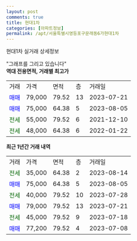 ```yaml
---
layout: post
comments: true
title: 현대1차
categories: [아파트정보]
permalink: /apt/서울특별시영등포구문래동6가현대1차
---
```


현대1차 실거래 상세정보

<script type="text/javascript">
  google.charts.load('current', {'packages':['line', 'corechart']});
  google.charts.setOnLoadCallback(drawChart);

  function drawChart() {
    var data = new google.visualization.DataTable();
    data.addColumn('date', '거래일');
    data.addColumn('number', "매매");
    data.addColumn('number', "전세");
    data.addColumn('number', "전매");

    data.addRows([[new Date(Date.parse("2023-08-14")), null, 35000, null], [new Date(Date.parse("2023-08-05")), 75000, null, null], [new Date(Date.parse("2023-07-28")), null, 40000, null], [new Date(Date.parse("2023-07-21")), 79000, null, null], [new Date(Date.parse("2023-07-18")), null, 45000, null], [new Date(Date.parse("2023-07-08")), 77200, null, null]]);

    var options = {
      hAxis: {
        format: 'yyyy/MM/dd'
      },    
      lineWidth: 0,
      pointsVisible: true,    
      title: '최근 1년간 유형별 실거래가 분포',
      legend: { position: 'bottom' }
    };

    var formatter = new google.visualization.NumberFormat({pattern:'###,###'} );
    formatter.format(data, 1);
    formatter.format(data, 2);
    
    setTimeout(function() {
        var chart = new google.visualization.LineChart(document.getElementById('columnchart_material'));
        chart.draw(data, (options));
        document.getElementById('loading').style.display = 'none';
    }, 200);
  }
</script>


<div id="loading" style="z-index:20; display: block; margin-left: 0px">"그래프를 그리고 있습니다"</div>
<div id="columnchart_material" style="width: 95%; margin-left: 0px; display: block"></div>
<!-- contents start -->
<b>역대 전용면적, 거래별 최고가</b>
<table class="sortable">
    <tr>
      <td>거래</td>
      <td>가격</td>
      <td>면적</td>
      <td>층</td>
      <td>거래일</td>
    </tr>
        <tr>
          <td><a style="color: blue">매매</a></td>
          <td>79,000</td>
          <td>79.52</td>
          <td>13</td>
          <td>2023-07-21</td>
        </tr>            <tr>
          <td><a style="color: blue">매매</a></td>
          <td>75,000</td>
          <td>64.38</td>
          <td>5</td>
          <td>2023-08-05</td>
        </tr>        
        <tr>
              <td><a style="color: darkgreen">전세</a></td>
              <td>55,000</td>
              <td>79.52</td>
              <td>6</td>
              <td>2021-12-10</td>
            </tr>            <tr>
              <td><a style="color: darkgreen">전세</a></td>
              <td>48,000</td>
              <td>64.38</td>
              <td>6</td>
              <td>2022-01-22</td>
            </tr>        
    
</table>

<b>최근 1년간 거래 내역</b>

<table class="sortable">
    <tr>
      <td>거래</td>
      <td>가격</td>
      <td>면적</td>
      <td>층</td>
      <td>거래일</td>
    </tr>
    <tr>
      <td><a style="color: darkgreen">전세</a></td>
      <td>35,000</td>
      <td>64.38</td>
      <td>2</td>
      <td>2023-08-14</td>
    </tr>          <tr>
      <td><a style="color: blue">매매</a></td>
      <td>75,000</td>
      <td>64.38</td>
      <td>5</td>
      <td>2023-08-05</td>
    </tr>          <tr>
      <td><a style="color: darkgreen">전세</a></td>
      <td>40,000</td>
      <td>79.52</td>
      <td>10</td>
      <td>2023-07-28</td>
    </tr>          <tr>
      <td><a style="color: blue">매매</a></td>
      <td>79,000</td>
      <td>79.52</td>
      <td>13</td>
      <td>2023-07-21</td>
    </tr>          <tr>
      <td><a style="color: darkgreen">전세</a></td>
      <td>45,000</td>
      <td>79.52</td>
      <td>9</td>
      <td>2023-07-18</td>
    </tr>          <tr>
      <td><a style="color: blue">매매</a></td>
      <td>77,200</td>
      <td>79.52</td>
      <td>4</td>
      <td>2023-07-08</td>
    </tr>      </table>
<!-- contents end -->    


